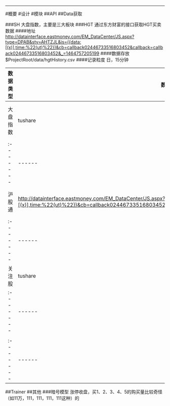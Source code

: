﻿***
#概要
#设计
#模块
##API
##Data获取

###SH
大盘指数，主要是三大板块
###HGT
通过东方财富的接口获取HGT买卖数据
####地址
http://datainterface.eastmoney.com/EM_DataCenter/JS.aspx?type=DPAB&sty=AHTZJL&js=({data:[(x)],time:%22(ut)%22})&cb=callback02446733516803452&callback=callback02446733516803452&_=1464757205199
####数据存放
$ProjectRoot/data/hgtHistory.csv
####记录粒度
日，15分钟



|数据类型|数据源|粒度|存放路径|
|:-------|------|----|--------|
|大盘指数|tushare|日线、15分钟线|tushare|
|:-------|------|----|--------|
|沪股通|http://datainterface.eastmoney.com/EM_DataCenter/JS.aspx?type=DPAB&sty=AHTZJL&js=({data:[(x)],time:%22(ut)%22})&cb=callback02446733516803452&callback=callback02446733516803452&_=1464757205199|日线、15分钟|$ProjectRoot/data/hgtHistory.csv|
|:-------|------|----|--------|
|关注股|tushare|日线|略|
|:-------|------|----|--------|
|||||
|:-------|------|----|--------|



##Trainer
##其他
###暗号模型
涨停收盘，买1、2、3、4、5的购买量比较奇怪（如11万，111，111，111，111这种）的